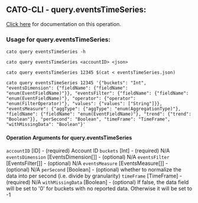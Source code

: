 
## CATO-CLI - query.eventsTimeSeries:
[Click here](https://api.catonetworks.com/documentation/#query-eventsTimeSeries) for documentation on this operation.

### Usage for query.eventsTimeSeries:

`cato query eventsTimeSeries -h`

`cato query eventsTimeSeries <accountID> <json>`

`cato query eventsTimeSeries 12345 $(cat < eventsTimeSeries.json)`

`cato query eventsTimeSeries 12345 '{"buckets": "Int", "eventsDimension": {"fieldName": {"fieldName": "enum(EventFieldName)"}}, "eventsFilter": {"fieldName": {"fieldName": "enum(EventFieldName)"}, "operator": {"operator": "enum(FilterOperator)"}, "values": {"values": ["String"]}}, "eventsMeasure": {"aggType": {"aggType": "enum(AggregationType)"}, "fieldName": {"fieldName": "enum(EventFieldName)"}, "trend": {"trend": "Boolean"}}, "perSecond": "Boolean", "timeFrame": "TimeFrame", "withMissingData": "Boolean"}'`

#### Operation Arguments for query.eventsTimeSeries ####
`accountID` [ID] - (required) Account ID 
`buckets` [Int] - (required) N/A 
`eventsDimension` [EventsDimension[]] - (optional) N/A 
`eventsFilter` [EventsFilter[]] - (optional) N/A 
`eventsMeasure` [EventsMeasure[]] - (optional) N/A 
`perSecond` [Boolean] - (optional) whether to normalize the data into per second (i.e. divide by granularity) 
`timeFrame` [TimeFrame] - (required) N/A 
`withMissingData` [Boolean] - (optional) If false, the data field will be set to '0' for buckets with no reported data. Otherwise it will be set to -1 
